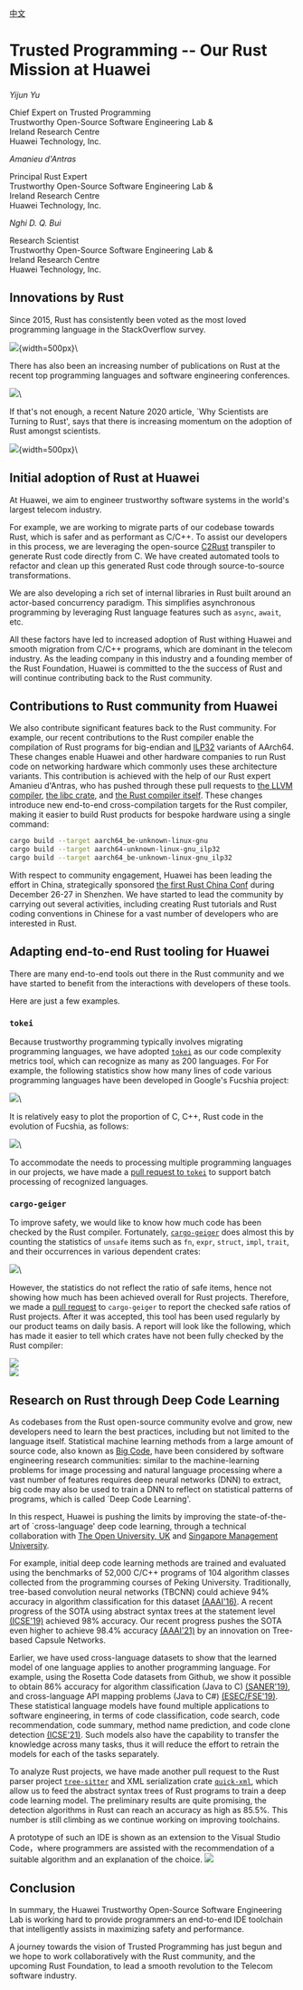 [中文](index-cn.html)

# Trusted Programming -- Our Rust Mission at Huawei

*Yijun Yu*

Chief Expert on Trusted Programming\
Trustworthy Open-Source Software Engineering Lab &\
Ireland Research Centre\
Huawei Technology, Inc.

*Amanieu d'Antras*

Principal Rust Expert\
Trustworthy Open-Source Software Engineering Lab &\
Ireland Research Centre\
Huawei Technology, Inc.


*Nghi D. Q. Bui*

Research Scientist\
Trustworthy Open-Source Software Engineering Lab &\
Ireland Research Centre\
Huawei Technology, Inc.

## Innovations by Rust

Since 2015, Rust has consistently been voted as the most loved
programming language in the StackOverflow survey.

![](img/RustConChina2020-yu-v42.png){width=500px}\

There has also been an increasing number of publications on Rust at the recent top
programming languages and software engineering conferences. 

![](img/RustConChina2020-yu-v43.png)\

If that's not enough, a recent Nature 2020 article, `Why Scientists are Turning
to Rust', says that there is increasing momentum on the adoption of Rust
amongst scientists.

![](img/RustConChina2020-yu-v41.png){width=500px}\

## Initial adoption of Rust at Huawei 

At Huawei, we aim to engineer trustworthy software systems in the
world's largest telecom industry. 

For example, we are working to migrate parts of our codebase towards
Rust, which is safer and as performant as C/C++. To assist our
developers in this process, we are leveraging the open-source
[C2Rust](https://c2rust.com/) transpiler to generate Rust code directly
from C. We have created automated tools to refactor and clean up this
generated Rust code through source-to-source transformations.

We are also developing a rich set of internal libraries in Rust
built around an actor-based concurrency paradigm. This simplifies
asynchronous programming by leveraging Rust language features such as
`async`, `await`, etc.

All these factors have led to increased adoption of Rust withing Huawei
and smooth migration from C/C++ programs, which are dominant in the
telecom industry. As the leading company in this industry and a
founding member of the Rust Foundation, Huawei is committed to the
the success of Rust and will continue contributing back to the Rust
community.

## Contributions to Rust community from Huawei

We also contribute significant features back to the Rust community. For
example, our recent contributions to the Rust compiler enable the
compilation of Rust programs for big-endian and
[ILP32](https://developer.arm.com/documentation/dai0490/latest/)
variants of AArch64.  These changes enable Huawei and other hardware
companies to run Rust code on networking hardware which commonly uses these architecture variants.  This contribution is achieved with the
help of our Rust expert Amanieu d'Antras, who has pushed through these
pull requests to [the LLVM
compiler](https://reviews.llvm.org/rG21bfd068b32ece1c6fbc912208e7cd1782a8c3fc),
[the libc crate](https://github.com/rust-lang/libc/pull/2039), and [the
Rust compiler itself](https://github.com/rust-lang/rust/pull/81455).
These changes introduce new end-to-end cross-compilation targets for the
Rust compiler, making it easier to build Rust products for bespoke
hardware using a single command:
```bash
cargo build --target aarch64_be-unknown-linux-gnu
cargo build --target aarch64-unknown-linux-gnu_ilp32
cargo build --target aarch64_be-unknown-linux-gnu_ilp32
```

With respect to community engagement, Huawei has been leading the effort in
China, strategically sponsored [the first Rust China Conf](https://2020conf.rustcc.cn) during December 26-27 in
Shenzhen.  We have started to lead the community by carrying out several
activities, including creating Rust tutorials and Rust coding conventions in
Chinese for a vast number of developers who are interested in Rust. 

## Adapting end-to-end Rust tooling for Huawei

There are many end-to-end tools out there in the Rust community and we have
started to benefit from the interactions with developers of these tools.

Here are just a few examples. 

### `tokei`

Because trustworthy programming typically involves migrating programming
languages, we have adopted [`tokei`](https://github.com/XAMPPRocky/tokei) as our code
complexity metrics tool, which can recognize as many as 200 languages. For
For example, the following statistics show how many lines of code various
programming languages have been developed in Google's Fucshia project: 

![](img/RustConChina2020-yu-v49.png)\

It is relatively easy to plot the proportion of C, C++, Rust code in the evolution of
Fucshia, as follows: 

![](img/RustConChina2020-yu-v410.png)\

To accommodate the needs to processing multiple programming languages
in our projects, we have made a [pull request to
`tokei`](https://github.com/XAMPPRocky/tokei/pull/678) to support batch
processing of recognized languages.

### `cargo-geiger`

To improve safety, we would like to know how much code has been checked by the Rust
compiler. Fortunately,
[`cargo-geiger`](https://github.com/rust-secure-code/cargo-geiger) does almost
this by counting the statistics of `unsafe` items such as `fn`, `expr`,
`struct`, `impl`, `trait`, and their occurrences in various dependent crates:

![](img/RustConChina2020-yu-v411.png)\

However, the statistics do not reflect the ratio of safe items, hence not
showing how much has been achieved overall for Rust projects. Therefore, we
made a [pull request](https://github.com/rust-secure-code/cargo-geiger/pull/167) to 
`cargo-geiger` to report the checked safe ratios of Rust projects. After it was
accepted, this tool has been used regularly by our product teams on daily
basis. A report will look like the following, which has made it easier to tell 
which crates have not been fully checked by the Rust compiler:

![](img/RustConChina2020-yu-v412.png)\
![](img/RustConChina2020-yu-v413.png)

## Research on Rust through Deep Code Learning

As codebases from the Rust open-source community evolve and grow, new
developers need to learn the best practices, including but not limited to the
language itself. Statistical machine learning methods from a large amount of
source code, also known as [Big Code](https://arxiv.org/abs/1709.06182), have
been considered by software engineering research communities: similar to the
machine-learning problems for image processing and natural language processing
where a vast number of features requires deep neural networks (DNN) to extract,
big code may also be used to train a DNN to reflect on statistical patterns of
programs, which is called `Deep Code Learning'.

In this respect, Huawei is pushing the limits by improving the state-of-the-art
of `cross-language' deep code learning, through a technical collaboration with
[The Open University, UK](https://mcs.open.ac.uk/yy66) and [Singapore
Management University](http://www.mysmu.edu/faculty/lxjiang/).

For example, initial deep code learning methods are trained and evaluated using
the benchmarks of 52,000 C/C++ programs of 104 algorithm classes collected from
the programming courses of Peking University. Traditionally, tree-based
convolution neural networks (TBCNN) could achieve 94\% accuracy in algorithm
classification for this
dataset [(AAAI'16)](https://github.com/bdqnghi/tbcnn.tensorflow). A recent
progress of the SOTA using abstract syntax trees at the statement level
[(ICSE'19)](https://github.com/zhangj111/astnn) achieved 98\% accuracy. Our
recent progress pushes the SOTA even higher to achieve 98.4\% accuracy
[(AAAI'21)](https://arxiv.org/abs/2009.09777) by an innovation on Tree-based
Capsule Networks.  

Earlier, we have used cross-language datasets to show that the learned model of one language applies to another programming language. For example, using the
Rosetta Code datasets from Github, we show it possible to obtain 86\% accuracy
for algorithm classification (Java to C)
[(SANER'19)](https://github.com/bdqnghi/bi-tbcnn), and cross-language API mapping
problems (Java to C#)
[(ESEC/FSE'19)](https://github.com/bdqnghi/SAR_API_mapping). These statistical
language models have found multiple applications to software engineering, in terms of
code classification, code search, code recommendation, code summary, method
name prediction, and code clone detection
[(ICSE'21)](https://github.com/bdqnghi/infercode). Such models also have the capability to
transfer the knowledge across many tasks, thus it will reduce the effort to retrain the models for 
each of the tasks separately.

To analyze Rust projects, we have made another pull request to the Rust parser
project [`tree-sitter`](https://github.com/tree-sitter/tree-sitter/pull/863)
and XML serialization crate
[`quick-xml`](https://github.com/tafia/quick-xml/pull/250), which allow us to
feed the abstract syntax trees of Rust programs to train a deep code learning
model. The preliminary results are quite promising, the detection algorithms in
Rust can reach an accuracy as high as 85.5\%. This number is still climbing
as we continue working on improving toolchains.

A prototype of such an IDE is shown as an extension to the Visual Studio
Code，where programmers are assisted with the recommendation of a suitable
algorithm and an explanation of the choice.
![](img/RustConChina2020-yu-v414.png)

## Conclusion

In summary, the Huawei Trustworthy Open-Source Software Engineering Lab is working
hard to provide programmers an end-to-end IDE toolchain that intelligently assists 
in maximizing safety and performance. 

A journey towards the vision of Trusted Programming has just begun and we hope
to work collaboratively with the Rust community, and the upcoming Rust
Foundation, to lead a smooth revolution to the Telecom software industry.  

